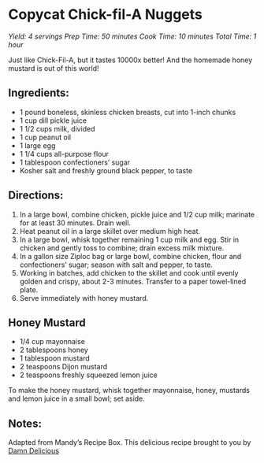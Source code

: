 Copycat Chick-fil-A Nuggets
===================================================
*Yield: 4 servings Prep Time: 50 minutes Cook Time: 10 minutes Total Time: 1 hour*

Just like Chick-Fil-A, but it tastes 10000x better! And the homemade honey mustard is out of this world!

Ingredients:
------------------------------------------------
* 1 pound boneless, skinless chicken breasts, cut into 1-inch chunks
* 1 cup dill pickle juice
* 1 1/2 cups milk, divided
* 1 cup peanut oil
* 1 large egg
* 1 1/4 cups all-purpose flour
* 1 tablespoon confectioners’ sugar
* Kosher salt and freshly ground black pepper, to taste

Directions:
------------------------------------------------------
1. In a large bowl, combine chicken, pickle juice and 1/2 cup milk; marinate for at least 30 minutes. Drain well.
2. Heat peanut oil in a large skillet over medium high heat.
3. In a large bowl, whisk together remaining 1 cup milk and egg. Stir in chicken and gently toss to combine; drain excess milk mixture.
4. In a gallon size Ziploc bag or large bowl, combine chicken, flour and confectioners’ sugar; season with salt and pepper, to taste.
5. Working in batches, add chicken to the skillet and cook until evenly golden and crispy, about 2-3 minutes. Transfer to a paper towel-lined plate.
7. Serve immediately with honey mustard.

Honey Mustard
--------------------------------------------------
* 1/4 cup mayonnaise
* 2 tablespoons honey
* 1 tablespoon mustard
* 2 teaspoons Dijon mustard
* 2 teaspoons freshly squeezed lemon juice

To make the honey mustard, whisk together mayonnaise, honey, mustards and lemon juice in a small bowl; set aside.

Notes:
------------------------------------------------------------------
Adapted from Mandy’s Recipe Box. This delicious recipe brought to you by [Damn Delicious](http://damndelicious.net/2014/07/18/copycat-chick-fil-nuggets/)
